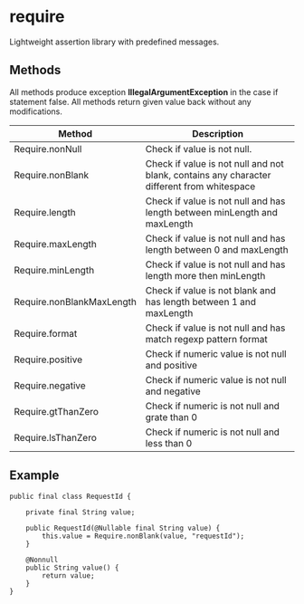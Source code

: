 # require

Lightweight assertion library with predefined messages. 

## Methods

All methods produce exception **IllegalArgumentException** in the case if statement false.
All methods return given value back without any modifications. 

| Method                    | Description                 |
|---------------------------|-----------------------------|
| Require.nonNull           | Check if value is not null. |
| Require.nonBlank          | Check if value is not null and not blank, contains any character different from whitespace |
| Require.length            | Check if value is not null and has length between minLength and maxLength |
| Require.maxLength         | Check if value is not null and has length between 0 and maxLength |
| Require.minLength         | Check if value is not null and has length more then minLength |
| Require.nonBlankMaxLength | Check if value is not blank and has length between 1 and maxLength |
| Require.format            | Check if value is not null and has match regexp pattern format |
| Require.positive          | Check if numeric value is not null and positive |
| Require.negative          | Check if numeric value is not null and negative |
| Require.gtThanZero        | Check if numeric is not null and grate than 0 |
| Require.lsThanZero        | Check if numeric is not null and less than 0 |

## Example

```
public final class RequestId {

    private final String value;

    public RequestId(@Nullable final String value) {
        this.value = Require.nonBlank(value, "requestId");
    }

    @Nonnull
    public String value() {
        return value;
    }
}
```

